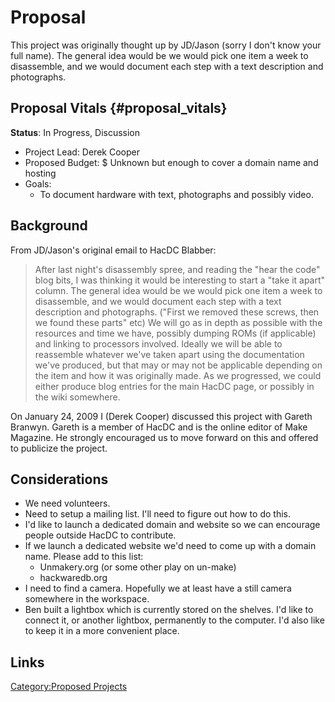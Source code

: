 # Proposal

This project was originally thought up by JD/Jason (sorry I don't know
your full name). The general idea would be we would pick one item a week
to disassemble, and we would document each step with a text description
and photographs.

## Proposal Vitals {#proposal_vitals}

**Status**: In Progress, Discussion

-   Project Lead: Derek Cooper
-   Proposed Budget: \$ Unknown but enough to cover a domain name and
    hosting
-   Goals:
    -   To document hardware with text, photographs and possibly video.

## Background

From JD/Jason's original email to HacDC Blabber:

> After last night's disassembly spree, and reading the "hear the code"
> blog bits, I was thinking it would be interesting to start a "take it
> apart" column. The general idea would be we would pick one item a week
> to disassemble, and we would document each step with a text
> description and photographs. ("First we removed these screws, then we
> found these parts" etc) We will go as in depth as possible with the
> resources and time we have, possibly dumping ROMs (if applicable) and
> linking to processors involved. Ideally we will be able to reassemble
> whatever we've taken apart using the documentation we've produced, but
> that may or may not be applicable depending on the item and how it was
> originally made. As we progressed, we could either produce blog
> entries for the main HacDC page, or possibly in the wiki somewhere.

On January 24, 2009 I (Derek Cooper) discussed this project with Gareth
Branwyn. Gareth is a member of HacDC and is the online editor of Make
Magazine. He strongly encouraged us to move forward on this and offered
to publicize the project.

## Considerations

-   We need volunteers.
-   Need to setup a mailing list. I'll need to figure out how to do
    this.
-   I'd like to launch a dedicated domain and website so we can
    encourage people outside HacDC to contribute.
-   If we launch a dedicated website we'd need to come up with a domain
    name. Please add to this list:
    -   Unmakery.org (or some other play on un-make)
    -   hackwaredb.org
-   I need to find a camera. Hopefully we at least have a still camera
    somewhere in the workspace.
-   Ben built a lightbox which is currently stored on the shelves. I'd
    like to connect it, or another lightbox, permanently to the
    computer. I'd also like to keep it in a more convenient place.

## Links

[Category:Proposed Projects](Category:Proposed_Projects)
